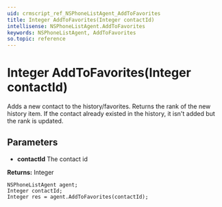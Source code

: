 ```yaml
---
uid: crmscript_ref_NSPhoneListAgent_AddToFavorites
title: Integer AddToFavorites(Integer contactId)
intellisense: NSPhoneListAgent.AddToFavorites
keywords: NSPhoneListAgent, AddToFavorites
so.topic: reference
---
```


# Integer AddToFavorites(Integer contactId)

Adds a new contact to the history/favorites. Returns the rank of the new history item. If the contact already existed in the history, it isn't added but the rank is updated.

## Parameters

* **contactId** The contact id

**Returns:** Integer

```crmscript
NSPhoneListAgent agent;
Integer contactId;
Integer res = agent.AddToFavorites(contactId);
```

